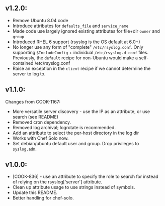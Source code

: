 ## v1.2.0:

* Remove Ubuntu 8.04 code
* Introduce attributes for `defaults_file` and `service_name`
* Made code use largely ignored existing attributes for file+dir
  `owner` and `group`
* Introduced RHEL 6 support (rsyslog is the OS default at 6.0+)
* No longer use any form of "complete" `/etc/rsyslog.conf`. Only
  supporting `$IncludeConfig` + individual `/etc/rsyslog.d conf` files.
  Previously, the `default` recipe for non-Ubuntu would make a
  self-contained /etc/rsyslog.conf
* Raise an exception in the `client` recipe if we cannot determine
  the server to log to.

## v1.1.0:

Changes from COOK-1167:

* More versatile server discovery - use the IP as an attribute, or use
  search (see README)
* Removed cron dependency.
* Removed log archival; logrotate is recommended.
* Add an attribute to select the per-host directory in the log dir
* Works with Chef Solo now.
* Set debian/ubuntu default user and group. Drop privileges to `syslog.adm`.


## v1.0.0:

* [COOK-836] - use an attribute to specify the role to search for
  instead of relying on the rsyslog['server'] attribute.
* Clean up attribute usage to use strings instead of symbols.
* Update this README.
* Better handling for chef-solo.
